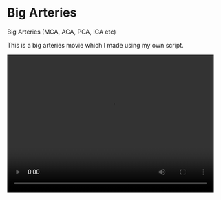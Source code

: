 # Big Arteries
Big Arteries (MCA, ACA, PCA, ICA etc)

This is a big arteries movie which I made using my own script.

<video width="480" height="320" controls="controls">
  <source src="https://github.com/Yooha1003/BigVessel/blob/master/vessel_movie.mp4" type="video/mp4">
</video>
